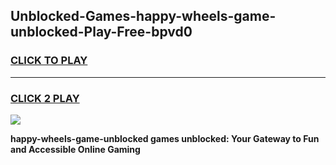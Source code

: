 
## Unblocked-Games-happy-wheels-game-unblocked-Play-Free-bpvd0
<h3>
<a href="https://premium76.site?title=happy-wheels-game-unblocked&ref=21A">CLICK TO PLAY</a></h3>
<hr>

<h3>
<a href="https://premium76.site?title=happy-wheels-game-unblocked&ref=21A">CLICK 2 PLAY</a>
  
</h3>

<a href="https://premium76.site?title=happy-wheels-game-unblocked&ref=21A"><img src="https://clearcache.store/games.png"></a>


**happy-wheels-game-unblocked games unblocked: Your Gateway to Fun and Accessible Online Gaming**
